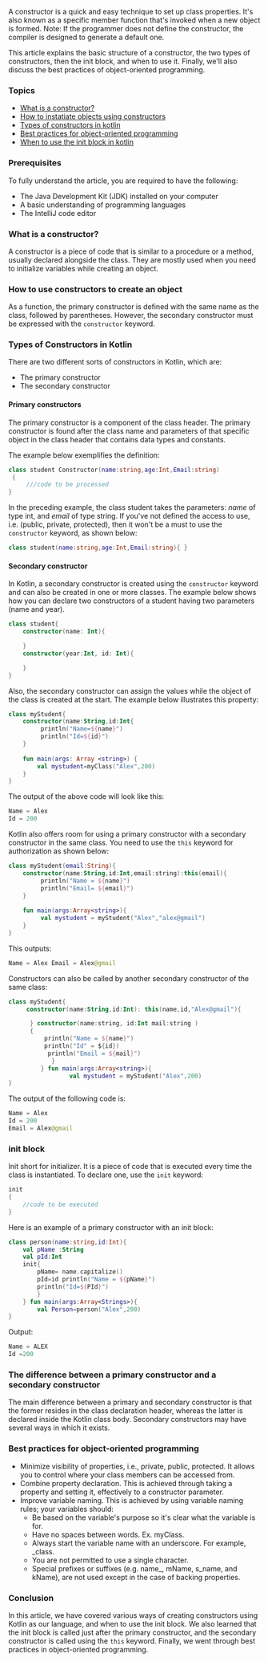 A constructor is a quick and easy technique to set up class properties. It's also known as a specific member function that's invoked when a new object is formed. Note: If the programmer does not define the constructor, the compiler is designed to generate a default one.

This article explains the basic structure of a constructor, the two types of constructors, then the init block, and when to use it. Finally, we'll also discuss the best practices of object-oriented programming.

### Topics

- [What is a constructor?](#what-is-a-constructor)
- [How to instatiate objects using constructors](#how-to-use-constructors-to-create-an-object)
- [Types of constructors in kotlin](#types-of-constructors-in-kotlin)
- [Best practices for object-oriented programming](#Best-practices-for-object-oriented-programming)
- [When to use the init block in kotlin](#When-to-use-the-init-block-in-kotlin)

### Prerequisites

To fully understand the article, you are required to have the following:

- The Java Development Kit (JDK) installed on your computer
- A basic understanding of programming languages
- The IntelliJ code editor

### What is a constructor?

A constructor is a piece of code that is similar to a procedure or a method, usually declared alongside the class. They are mostly used when you need to initialize variables while creating an object.

### How to use constructors to create an object

As a function, the primary constructor is defined with the same name as the class, followed by parentheses. However, the secondary constructor must be expressed with the `constructor` keyword.

### Types of Constructors in Kotlin

There are two different sorts of constructors in Kotlin, which are:

- The primary constructor
- The secondary constructor

#### Primary constructors

The primary constructor is a component of the class header. The primary constructor is found after the class name and parameters of that specific object in the class header that contains data types and constants. 

The example below exemplifies the definition:

```kotlin
class student Constructor(name:string,age:Int,Email:string)
 { 
     ///code to be processed
}
```

In the preceding example, the class student takes the parameters: *name* of type int, and *email* of type string. If you've not defined the access to use, i.e. (public, private, protected), then it won't be a must to use the `constructor` keyword, as shown below:

```kotlin
class student(name:string,age:Int,Email:string){ }
```

#### Secondary constructor

In Kotlin, a secondary constructor is created using the `constructor` keyword and can also be created in one or more classes. The example below shows how you can declare two constructors of a student having two parameters (name and year). 

```kotlin
class student{ 
    constructor(name: Int){ 

    } 
    constructor(year:Int, id: Int){ 

    } 
}
```

Also, the secondary constructor can assign the values while the object of the class is created at the start. The example below illustrates this property:

```kotlin
class myStudent{ 
    constructor(name:String,id:Int{
         println("Name=${name}") 
         println("Id=${id}")
    } 
         
    fun main(args: Array <string>) { 
        val mystudent=myClass("Alex",200) 
    }
}
```

The output of the above code will look like this:

```kotlin
Name = Alex 
Id = 200
```

Kotlin also offers room for using a primary constructor with a secondary constructor in the same class. You need to use the `this` keyword for authorization as shown below:

```kotlin
class myStudent(email:String){ 
    constructor(name:String,id:Int,email:string):this(email){
         println("Name = ${name}") 
         println("Email= ${email}") 
    } 
    
    fun main(args:Array<string>){
         val mystudent = myStudent("Alex","alex@gmail") 
    }      
}
```

This outputs:

```kotlin
Name = Alex Email = Alex@gmail
```

Constructors can also be called by another secondary constructor of the same class:

```kotlin
class myStudent{
     constructor(name:String,id:Int): this(name,id,"Alex@gmail"){

      } constructor(name:string, id:Int mail:string ) 
      { 
          println("Name = ${name}") 
          println("Id" = ${id})
           println("Email = ${mail}")
            }
         } fun main(args:Array<string>){
                 val mystudent = myStudent("Alex",200) 
}
```
The output of the following code is:

```kotlin
Name = Alex 
Id = 200
Email = Alex@gmail
```

### init block

Init short for initializer. It is a piece of code that is executed every time the class is instantiated. To declare one, use the `init` keyword:

```kotlin
init
{ 
    //code to be executed
}
```

Here is an example of a primary constructor with an init block:

```kotlin
class person(name:string,id:Int){ 
    val pName :String 
    val pId:Int 
    init{ 
        pName= name.capitalize() 
        pId=id println("Name = ${pName}") 
        println("Id=${PId}") 
        } 
    } fun main(args:Array<Strings>){ 
        val Person=person("Alex",200) 
}
```
Output:

```kotlin
Name = ALEX 
Id =200
```

### The difference between a primary constructor and a secondary constructor

The main difference between a primary and secondary constructor is that the former resides in the class declaration header, whereas the latter is declared inside the Kotlin class body. Secondary constructors may have several ways in which it exists.

### Best practices for object-oriented programming

- Minimize visibility of properties, i.e., private, public, protected. It allows you to control where your class members can be accessed from.
- Combine property declaration. This is achieved through taking a property and setting it, effectively to a constructor parameter.
- Improve variable naming. This is achieved by using variable naming rules; your variables should: 
  - Be based on the variable's purpose so it's clear what the variable is for.
  - Have no spaces between words. Ex. myClass.
  - Always start the variable name with an underscore. For example, _class.
  - You are not permitted to use a single character.
  - Special prefixes or suffixes (e.g. name_, mName, s_name, and kName), are not used except in the case of backing properties.

### Conclusion

In this article, we have covered various ways of creating constructors using Kotlin as our language, and when to use the init block. We also learned that the init block is called just after the primary constructor, and the secondary constructor is called using the `this` keyword. Finally, we went through best practices in object-oriented programming. 
